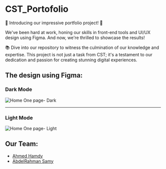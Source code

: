 # CST_Portofolio
🌟 Introducing our impressive portfolio project! 🎉

We've been hard at work, honing our skills in front-end tools and UI/UX design using Figma. And now, we're thrilled to showcase the results!

📚 Dive into our repository to witness the culmination of our knowledge and expertise. This project is not just a task from CST; it's a testament to our dedication and passion for creating stunning digital experiences.

## The design using Figma: 

### Dark Mode
![Home One page- Dark](https://github.com/AhmedHamdiy/CST_Portofolio/assets/111378492/d879985e-3091-424e-9d3c-98bf904ebbdf)

<hr>

### Light Mode
![Home One page- Light](https://github.com/AhmedHamdiy/CST_Portofolio/assets/111378492/e0be7eed-9191-4616-8d0a-3a2f64c4a2fc)



## Our Team:
- [Ahmed Hamdy](https://github.com/AhmedHamdiy)
- [AbdelRahman Samy](https://github.com/AbdelruhmanSamy)
